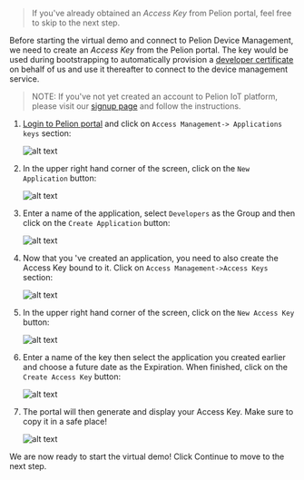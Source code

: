 > If you've already obtained an _Access Key_ from Pelion portal, feel free to skip to the next step.

Before starting the virtual demo and connect to Pelion Device Management, we need to create an _Access Key_ from the Pelion portal. The key would be used during bootstrapping to automatically provision a [developer certificate](https://www.pelion.com/docs/device-management/current/provisioning-process/provisioning-development-devices.html) on behalf of us and use it thereafter to connect to the device management service.

> NOTE: If you've not yet created an account to Pelion IoT platform, please visit our [signup page](https://os.mbed.com/pelion-free-tier/?utm_source=katacoda) and follow the instructions.

1. [Login to Pelion portal](https://portal.mbedcloud.com/) and click on `Access Management-> Applications keys` section:
    &nbsp;
    
    ![alt text](https://i.ibb.co/6sJyF73/portal-apps.png "Applications")

2.  In the upper right hand corner of the screen, click on the `New Application` button:
    &nbsp;
    
    ![alt text](https://i.ibb.co/t4BFfGr/portal-new-app.png "New Application")

3.  Enter a name of the application, select `Developers` as the Group and then click on the `Create Application` button:
    &nbsp;
    
    ![alt text](https://i.ibb.co/xFqD5yk/portal-create-app.png "Create Application")
    

4. Now that you 've created an application, you need to also create the Access Key bound to it. Click on `Access Management->Access Keys` section:
    &nbsp;
    
    ![alt text](https://i.ibb.co/YTzNvqZ/portal-access-keys.png "Access Keys")

5.  In the upper right hand corner of the screen, click on the `New Access Key` button:
    &nbsp;
    
    ![alt text](https://i.ibb.co/Ntr39tk/portal-new-key.png "New Access key")
    
6.  Enter a name of the key then select the application you created earlier and choose a future date as the Expiration. When finished, click on the `Create Access Key` button:
    &nbsp;
    
    ![alt text](https://i.ibb.co/xJyhPFJ/portal-create-access-key.png "Create Access Key")

7. The portal will then generate and display your Access Key. Make sure to copy it in a safe place!
    &nbsp;

    ![alt text](https://i.ibb.co/M57wVHQ/portal-access-key.png "Display Access Key")


We are now ready to start the virtual demo! Click Continue to move to the next step.
